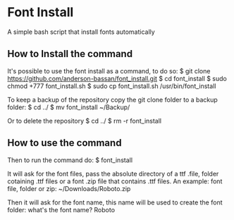# Font Install
A simple bash script that install fonts automatically

## How to Install the command
It's possible to use the font install as a command, to do so:
	$ git clone https://github.com/anderson-bassan/font_install.git
	$ cd font_install
	$ sudo chmod +777 font_install.sh
	$ sudo cp font_install.sh /usr/bin/font_install
	
To keep a backup of the repository copy the git clone folder to a backup folder:
	$ cd ../
	$ mv font_install ~/Backup/
	
Or to delete the repository
	$ cd ../
	$ rm -r font_install
	
## How to use the command
Then to run the command do:
	$ font_install
	
It will ask for the font files, pass the absolute directory of a ttf .file, folder cotaining .ttf files or a font .zip file that contains .ttf files. An example:
	font file, folder or zip: ~/Downloads/Roboto.zip
	
Then it will ask for the font name, this name will be used to create the font folder:
	what's the font name? Roboto
